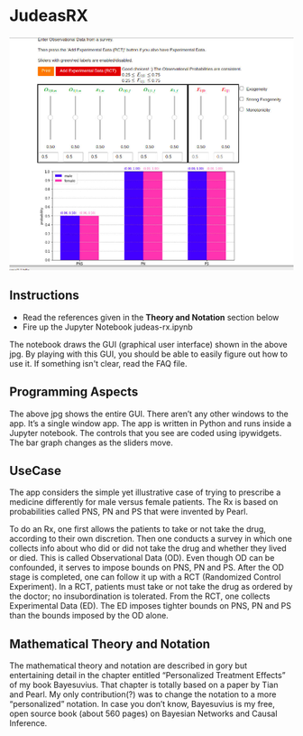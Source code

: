 # JudeasRX

![JudeasRx screenshot](./images/JudeasRx-screenshot.jpg)

## Instructions
* Read the references given in the **Theory and Notation** section 
below
* Fire up the Jupyter Notebook judeas-rx.ipynb

The notebook draws the GUI (graphical user interface) shown in the above 
jpg. By playing with 
this GUI, you should be able to easily figure out how to use it. If something 
isn't clear,
read the FAQ file.

## Programming Aspects

The above jpg shows the entire GUI. There aren’t 
any other windows to the app. It’s a single window app. The app is written in Python and runs inside a Jupyter notebook. The controls that you see are coded using ipywidgets. The bar graph changes as the sliders move.


## UseCase 
The app considers the simple yet illustrative case of trying to prescribe a medicine differently for male versus female patients.  The Rx is based on probabilities called PNS, PN and PS that were invented by Pearl.

To do an Rx, one first allows the patients to take or not take the drug, according to their own discretion. Then one conducts a survey in which one collects info about who did or did not take the drug and whether they lived or died. This is called Observational Data (OD). Even though OD can be confounded, it serves to impose bounds on PNS, PN and PS. After the OD stage is completed, one can follow it up with a RCT (Randomized Control Experiment). In a RCT, patients must take or not take the drug as ordered by the doctor; no insubordination is tolerated. From the RCT, one collects Experimental Data (ED). The ED imposes tighter bounds on PNS, PN and PS than the bounds imposed by the OD alone.

## Mathematical Theory and Notation 
The mathematical theory and notation are described in gory  but entertaining detail in the chapter entitled  “Personalized Treatment Effects” of my book Bayesuvius. That chapter is totally based on a paper by Tian and Pearl. My only contribution(?) was to change the notation to a more “personalized” notation. In case you don’t know, Bayesuvius is my free, open source book (about 560 pages) on Bayesian Networks and Causal Inference.

